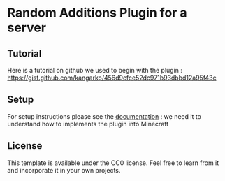 # Random Additions Plugin for a server

## Tutorial

Here is a tutorial on github we used to begin with the plugin : https://gist.github.com/kangarko/456d9cfce52dc971b93dbbd12a95f43c

## Setup

For setup instructions please see the [documentation](https://docs.papermc.io/paper/dev/plugin-yml) : we need it to understand how to implements the plugin into Minecraft

## License

This template is available under the CC0 license. Feel free to learn from it and incorporate it in your own projects.
